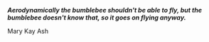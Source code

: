 _**Aerodynamically the bumblebee shouldn't be able to fly, but the bumblebee doesn't know that, so it goes on flying anyway.**_

Mary Kay Ash